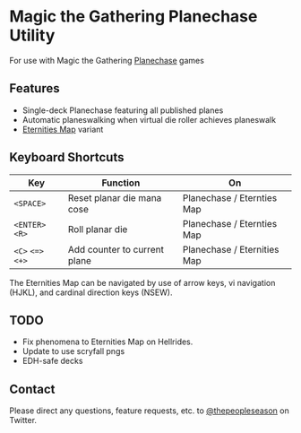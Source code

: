 Magic the Gathering Planechase Utility
======================================

For use with Magic the Gathering [Planechase](https://mtg.gamepedia.com/Planechase) games

Features
--------

- Single-deck Planechase featuring all published planes
- Automatic planeswalking when virtual die roller achieves planeswalk
- [Eternities Map](https://magic.wizards.com/en/articles/archive/feature/eternities-map-2010-07-19-0) variant

Keyboard Shortcuts
------------------

Key | Function | On
--- | -------- | ---
`<SPACE>` | Reset planar die mana cose | Planechase / Eternties Map
`<ENTER>` `<R>` | Roll planar die | Planechase / Eternties Map
`<C>` `<=>` `<+>` | Add counter to current plane | Planechase / Eternities Map

The Eternities Map can be navigated by use of arrow keys, vi navigation (HJKL), and cardinal direction keys (NSEW).

TODO
----

* Fix phenomena to Eternities Map on Hellrides.
* Update to use scryfall pngs
* EDH-safe decks

Contact
-------

Please direct any questions, feature requests, etc. to [@thepeopleseason](https://twitter.com/thepeopleseason) on Twitter.
